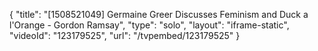 {
    "title": "[1508521049] Germaine Greer Discusses Feminism and Duck a l'Orange - Gordon Ramsay",
    "type": "solo",
    "layout": "iframe-static",
    "videoId": "123179525",
    "url": "\/tvpembed\/123179525"
}